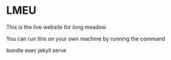 # LMEU
This is the live website for long meadow

You can run this on your own machine by running the command

bundle exec jekyll serve
